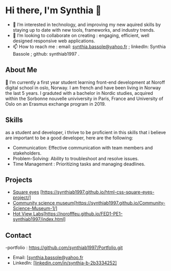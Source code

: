 # Hi there, I'm Synthia 👋

- 👀 I’m interested in technology, and improving my new aquired skills by staying up to date with new tools, frameworks, and industry trends.
- 💞️ I’m looking to collaborate on creating : engaging, efficient, well designed responsive web applications.
- 📫 How to reach me : email: synthia.bassole@yahoo.fr ; linkedIn: Synthia Bassole ; github: synthiab1997 .

## About Me
🌱 I’m currently a first year student learning front-end development at Noroff digital school in oslo, Norway. I am french and have been living in Norway the last 5 years. I graduted with a bachelor in Nordic studies, acquired within the Sorbonne nouvelle univiversity in Paris, France and University of Oslo on an Erasmus exchange program in 2019. 


## Skills
as a student  and developer, i thrive to be proficient in this skills that i believe are important to be a good developer, here are the following:
- Communication: Effective communication with team members and stakeholders.
- Problem-Solving: Ability to troubleshoot and resolve issues.
- Time Management : Prioritizing tasks and managing deadlines.

## Projects
- [Square eyes](https://github.com/synthiab1997/html-css-square-eyes-project.git) [https://synthiab1997.github.io/html-css-square-eyes-project/]
- [Community science museum](https://github.com/synthiab1997/Community-Science-Museum-1.git)[https://synthiab1997.github.io/Community-Science-Museum-1/]
- [Hot View Labs](https://github.com/NoroffFEU/FED1-PE1-synthiab1997.git)[https://norofffeu.github.io/FED1-PE1-synthiab1997/index.html]

## Contact
-portfolio : https://github.com/synthiab1997/Portfolio.git
- Email: [synthia.bassole@yahoo.fr
- LinkedIn: [[linkedin.com/in/synthia-b-2b3334252]](https://www.linkedin.com/in/synthia-b-2b3334252?lipi=urn%3Ali%3Apage%3Ad_flagship3_profile_view_base_contact_details%3BBdv19R8xSpKyGg1JyXFyJA%3D%3D)



